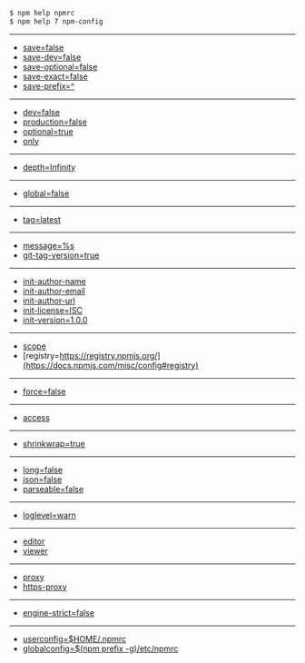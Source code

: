 ```sh
$ npm help npmrc
$ npm help 7 npm-config
```

---

- [save=false](https://docs.npmjs.com/misc/config#save)
- [save-dev=false](https://docs.npmjs.com/misc/config#save-dev)
- [save-optional=false](https://docs.npmjs.com/misc/config#save-optional)
- [save-exact=false](https://docs.npmjs.com/misc/config#save-exact)
- [save-prefix=^](https://docs.npmjs.com/misc/config#save-prefix)

---

- [dev=false](https://docs.npmjs.com/misc/config#dev)
- [production=false](https://docs.npmjs.com/misc/config#production)
- [optional=true](https://docs.npmjs.com/misc/config#optional)
- [only](https://docs.npmjs.com/misc/config#only)

---

- [depth=Infinity](https://docs.npmjs.com/misc/config#depth)

---

- [global=false](https://docs.npmjs.com/misc/config#global)

---

- [tag=latest](https://docs.npmjs.com/misc/config#tag)

---

- [message=%s](https://docs.npmjs.com/misc/config#message)
- [git-tag-version=true](https://docs.npmjs.com/misc/config#git-tag-version)

---

- [init-author-name](https://docs.npmjs.com/misc/config#init-author-name)
- [init-author-email](https://docs.npmjs.com/misc/config#init-author-email)
- [init-author-url](https://docs.npmjs.com/misc/config#init-author-url)
- [init-license=ISC](https://docs.npmjs.com/misc/config#init-license)
- [init-version=1.0.0](https://docs.npmjs.com/misc/config#init-version)

---

- [scope](https://docs.npmjs.com/misc/config#scope)
- [registry=https://registry.npmjs.org/](https://docs.npmjs.com/misc/config#registry)

---

- [force=false](https://docs.npmjs.com/misc/config#force)

---

- [access](https://docs.npmjs.com/misc/config#access)

---

- [shrinkwrap=true](https://docs.npmjs.com/misc/config#shrinkwrap)

---

- [long=false](https://docs.npmjs.com/misc/config#long)
- [json=false](https://docs.npmjs.com/misc/config#json)
- [parseable=false](https://docs.npmjs.com/misc/config#parseable)

---

- [loglevel=warn](https://docs.npmjs.com/misc/config#loglevel)

---

- [editor](https://docs.npmjs.com/misc/config#editor)
- [viewer](https://docs.npmjs.com/misc/config#viewer)

---

- [proxy](https://docs.npmjs.com/misc/config#proxy)
- [https-proxy](https://docs.npmjs.com/misc/config#https-proxy)

---

- [engine-strict=false](https://docs.npmjs.com/misc/config#engine-strict)

---

- [userconfig=$HOME/.npmrc](https://docs.npmjs.com/misc/config#userconfig)
- [globalconfig=$(npm prefix -g)/etc/npmrc](https://docs.npmjs.com/misc/config#globalconfig)
